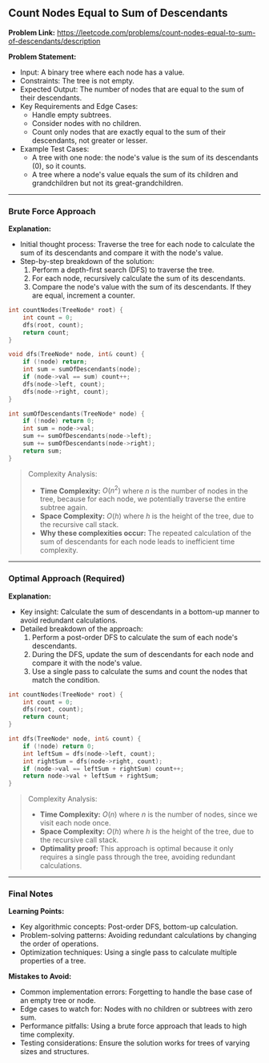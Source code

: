 ## Count Nodes Equal to Sum of Descendants

**Problem Link:** https://leetcode.com/problems/count-nodes-equal-to-sum-of-descendants/description

**Problem Statement:**
- Input: A binary tree where each node has a value.
- Constraints: The tree is not empty.
- Expected Output: The number of nodes that are equal to the sum of their descendants.
- Key Requirements and Edge Cases:
  - Handle empty subtrees.
  - Consider nodes with no children.
  - Count only nodes that are exactly equal to the sum of their descendants, not greater or lesser.
- Example Test Cases:
  - A tree with one node: the node's value is the sum of its descendants (0), so it counts.
  - A tree where a node's value equals the sum of its children and grandchildren but not its great-grandchildren.

---

### Brute Force Approach

**Explanation:**
- Initial thought process: Traverse the tree for each node to calculate the sum of its descendants and compare it with the node's value.
- Step-by-step breakdown of the solution:
  1. Perform a depth-first search (DFS) to traverse the tree.
  2. For each node, recursively calculate the sum of its descendants.
  3. Compare the node's value with the sum of its descendants. If they are equal, increment a counter.

```cpp
int countNodes(TreeNode* root) {
    int count = 0;
    dfs(root, count);
    return count;
}

void dfs(TreeNode* node, int& count) {
    if (!node) return;
    int sum = sumOfDescendants(node);
    if (node->val == sum) count++;
    dfs(node->left, count);
    dfs(node->right, count);
}

int sumOfDescendants(TreeNode* node) {
    if (!node) return 0;
    int sum = node->val;
    sum += sumOfDescendants(node->left);
    sum += sumOfDescendants(node->right);
    return sum;
}
```

> Complexity Analysis:
> - **Time Complexity:** $O(n^2)$ where $n$ is the number of nodes in the tree, because for each node, we potentially traverse the entire subtree again.
> - **Space Complexity:** $O(h)$ where $h$ is the height of the tree, due to the recursive call stack.
> - **Why these complexities occur:** The repeated calculation of the sum of descendants for each node leads to inefficient time complexity.

---

### Optimal Approach (Required)

**Explanation:**
- Key insight: Calculate the sum of descendants in a bottom-up manner to avoid redundant calculations.
- Detailed breakdown of the approach:
  1. Perform a post-order DFS to calculate the sum of each node's descendants.
  2. During the DFS, update the sum of descendants for each node and compare it with the node's value.
  3. Use a single pass to calculate the sums and count the nodes that match the condition.

```cpp
int countNodes(TreeNode* root) {
    int count = 0;
    dfs(root, count);
    return count;
}

int dfs(TreeNode* node, int& count) {
    if (!node) return 0;
    int leftSum = dfs(node->left, count);
    int rightSum = dfs(node->right, count);
    if (node->val == leftSum + rightSum) count++;
    return node->val + leftSum + rightSum;
}
```

> Complexity Analysis:
> - **Time Complexity:** $O(n)$ where $n$ is the number of nodes, since we visit each node once.
> - **Space Complexity:** $O(h)$ where $h$ is the height of the tree, due to the recursive call stack.
> - **Optimality proof:** This approach is optimal because it only requires a single pass through the tree, avoiding redundant calculations.

---

### Final Notes

**Learning Points:**
- Key algorithmic concepts: Post-order DFS, bottom-up calculation.
- Problem-solving patterns: Avoiding redundant calculations by changing the order of operations.
- Optimization techniques: Using a single pass to calculate multiple properties of a tree.

**Mistakes to Avoid:**
- Common implementation errors: Forgetting to handle the base case of an empty tree or node.
- Edge cases to watch for: Nodes with no children or subtrees with zero sum.
- Performance pitfalls: Using a brute force approach that leads to high time complexity.
- Testing considerations: Ensure the solution works for trees of varying sizes and structures.